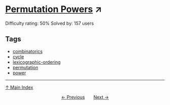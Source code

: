 # [Permutation Powers](https://projecteuler.net/problem=902) ↗️

Difficulty rating: 50%
Solved by: 157 users
## Tags

- [combinatorics](../tags/combinatorics.md)
- [cycle](../tags/cycle.md)
- [lexicographic-ordering](../tags/lexicographic-ordering.md)
- [permutation](../tags/permutation.md)
- [power](../tags/power.md)



---

[↑ Main Index](../README.md)


<div align=center><a href='901.md'>← Previous</a> &nbsp;&nbsp; &nbsp;&nbsp;  <a href='903.md'>Next →</a></div>
